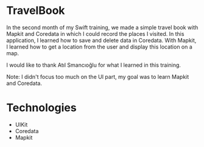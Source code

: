 # TravelBook

In the second month of my Swift training, we made a simple travel book with Mapkit and Coredata in which I could record the places I visited. In this application, I learned how to save and delete data in Coredata. With Mapkit, I learned how to get a location from the user and display this location on a map.

I would like to thank Atıl Smancıoğlu for what I learned in this training.

Note: I didn't focus too much on the UI part, my goal was to learn Mapkit and Coredata.

# Technologies

- UIKit
- Coredata
- Mapkit
